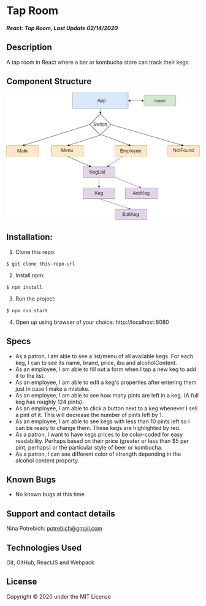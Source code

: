 # Tap Room

#### _React: Tap Room, Last Update 02/14/2020_

## Description
A tap room in React where a bar or kombucha store can track their kegs. 

## Component Structure

![Diagram Flow](./src/assets/images/TapRoom.jpg)

## Installation:
1. Clone this repo:
```
$ git clone this-repo-url
```

2. Install npm:

```
$ npm install
```

3. Run the project:
```
$ npm run start 
```

4. Open up using browser of your choice: http://localhost:8080

## Specs

* As a patron, I am able to see a list/menu of all available kegs. For each keg, I can to see its name, brand, price, ibu and alcoholContent.
* As an employee, I am able to fill out a form when I tap a new keg to add it to the list. 
* As an employee, I am able to edit a keg's properties after entering them just in case I make a mistake.
* As an employee, I am able to see how many pints are left in a keg. (A full keg has roughly 124 pints).
* As an employee, I am able to click a button next to a keg whenever I sell a pint of it. This will decrease the number of pints left by 1.
* As an employee, I am able to see kegs with less than 10 pints left so I can be ready to change them. These kegs are highlighted by red.
* As a patron, I want to have kegs prices to be color-coded for easy readability. Perhaps based on their price (greater or less than $5 per pint, perhaps) or the particular style of beer or kombucha.
* As a patron, I can see different color of strength depending in the alcohol content property.

## Known Bugs
- No known bugs at this time

## Support and contact details
Nina Potrebich: potrebich@gmail.com

## Technologies Used
Git, GitHub, ReactJS and Webpack

## License
Copyright © 2020 under the MIT License